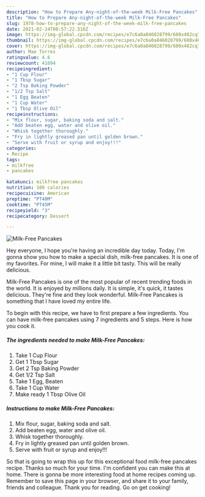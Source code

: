 ```yaml
---
description: "How to Prepare Any-night-of-the-week Milk-Free Pancakes"
title: "How to Prepare Any-night-of-the-week Milk-Free Pancakes"
slug: 1978-how-to-prepare-any-night-of-the-week-milk-free-pancakes
date: 2021-02-24T00:57:22.516Z
image: https://img-global.cpcdn.com/recipes/e7c6a0a846028799/680x482cq70/milk-free-pancakes-recipe-main-photo.jpg
thumbnail: https://img-global.cpcdn.com/recipes/e7c6a0a846028799/680x482cq70/milk-free-pancakes-recipe-main-photo.jpg
cover: https://img-global.cpcdn.com/recipes/e7c6a0a846028799/680x482cq70/milk-free-pancakes-recipe-main-photo.jpg
author: Mae Torres
ratingvalue: 4.6
reviewcount: 41694
recipeingredient:
- "1 Cup Flour"
- "1 Tbsp Sugar"
- "2 Tsp Baking Powder"
- "1/2 Tsp Salt"
- "1 Egg Beaten"
- "1 Cup Water"
- "1 Tbsp Olive Oil"
recipeinstructions:
- "Mix flour, sugar, baking soda and salt."
- "Add beaten egg, water and olive oil."
- "Whisk together thoroughly."
- "Fry in lightly greased pan until golden brown."
- "Serve with fruit or syrup and enjoy!!!"
categories:
- Recipe
tags:
- milkfree
- pancakes

katakunci: milkfree pancakes 
nutrition: 109 calories
recipecuisine: American
preptime: "PT40M"
cooktime: "PT45M"
recipeyield: "3"
recipecategory: Dessert

---
```



![Milk-Free Pancakes](https://img-global.cpcdn.com/recipes/e7c6a0a846028799/680x482cq70/milk-free-pancakes-recipe-main-photo.jpg)

Hey everyone, I hope you're having an incredible day today. Today, I'm gonna show you how to make a special dish, milk-free pancakes. It is one of my favorites. For mine, I will make it a little bit tasty. This will be really delicious.

Milk-Free Pancakes is one of the most popular of recent trending foods in the world. It is enjoyed by millions daily. It is simple, it's quick, it tastes delicious. They're fine and they look wonderful. Milk-Free Pancakes is something that I have loved my entire life.




To begin with this recipe, we have to first prepare a few ingredients. You can have milk-free pancakes using 7 ingredients and 5 steps. Here is how you cook it.

<!--inarticleads1-->

##### The ingredients needed to make Milk-Free Pancakes:

1. Take 1 Cup Flour
1. Get 1 Tbsp Sugar
1. Get 2 Tsp Baking Powder
1. Get 1/2 Tsp Salt
1. Take 1 Egg, Beaten
1. Take 1 Cup Water
1. Make ready 1 Tbsp Olive Oil




<!--inarticleads2-->

##### Instructions to make Milk-Free Pancakes:

1. Mix flour, sugar, baking soda and salt.
1. Add beaten egg, water and olive oil.
1. Whisk together thoroughly.
1. Fry in lightly greased pan until golden brown.
1. Serve with fruit or syrup and enjoy!!!




So that is going to wrap this up for this exceptional food milk-free pancakes recipe. Thanks so much for your time. I'm confident you can make this at home. There is gonna be more interesting food at home recipes coming up. Remember to save this page in your browser, and share it to your family, friends and colleague. Thank you for reading. Go on get cooking!
